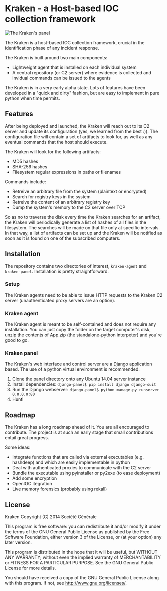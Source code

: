 # Kraken - a Host-based IOC collection framework

![The Kraken's panel](/kraken-panel.png)

The Kraken is a host-based IOC collection framework, crucial in the identification phase of any incident response.

The Kraken is built around two main components:

* Lightweight agent that is installed on each individual system
* A central repository (or C2 server) where evidence is collected and invidual commands can be issued to the agents

The Kraken is in a very early alpha state. Lots of features have been developed in a "quick and dirty" fashion, but are easy to implement in pure python when time permits.

## Features
After being deployed and launched, the Kraken will reach out to its C2 server and update its configuration (yes, we learned from the best :)). The configuration file will contain a set of artifacts to look for, as well as any eventual commands that the host should execute.

The Kraken will look for the following artifacts:
* MD5 hashes
* SHA-256 hashes
* Filesystem regular expressions in paths or filenames

Commands include:
* Retreive an arbitrary file from the system (plaintext or encrypted)
* Search for registry keys in the system
* Retreive the content of an arbitrary registry key
* Dump the system's memory to the C2 server over TCP

So as no to traverse the disk every time the Kraken searches for an artifact, the Kraken will periodically generate a list of hashes of all files in the filesystem. The searches will be made on that file only at specific intervals. In that way, a list of artifacts can be set up and the Kraken will be notified as soon as it is found on one of the subscribed computers.

## Installation
The repository contains two directories of interest, `kraken-agent` and `kraken-panel`. Installation is pretty straightforward.

### Setup
The Kraken agents need to be able to issue HTTP requests to the Kraken C2 server (unauthenticated proxy servers are an option).

### Kraken agent
The Kraken agent is meant to be self-contained and does not require any installation. You can just copy the folder on the target computer's disk, unzip the contents of App.zip (the standalone-python interpeter) and you're good to go.

### Kraken panel
The Kraken's web interface and control server are a Django application based. The use of a python virtual environment is recommended.

1. Clone the panel directory onto any Ubuntu 14.04 server instance
2. Install dependencies: `django-panel$ pip install django django-suit`
3. Run the Django webserver: `django-panel$ python manage.py runserver 0.0.0.0:80`
4. Hunt!


## Roadmap
The Kraken has a long roadmap ahead of it. You are all encouraged to contribute. The project is at such an early stage that small contributions entail great progress. 

Some ideas:

* Integrate functions that are called via external executables (e.g. hashdeep) and which are easily implementable in python
* Deal with authenticated proxies to communicate with the C2 server
* Bundle the executable using pyinstaller or py2exe (to ease deployment)
* Add some encryption
* OpenIOC itegration
* Live memory forensics (probably using rekall)

## License

Kraken Copyright (C) 2014 Société Générale

This program is free software: you can redistribute it and/or modify it under the terms of the GNU General Public License as published by the Free Software Foundation, either version 3 of the License, or (at your option) any later version.

This program is distributed in the hope that it will be useful, but WITHOUT ANY WARRANTY; without even the implied warranty of MERCHANTABILITY or FITNESS FOR A PARTICULAR PURPOSE. See the GNU General Public License for more details.

You should have received a copy of the GNU General Public License along with this program. If not, see http://www.gnu.org/licenses/.







